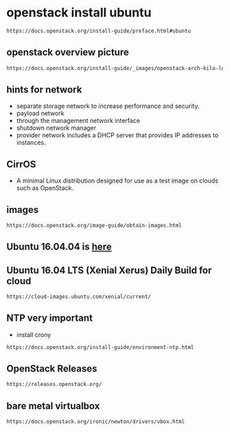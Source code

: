 # openstack install ubuntu

```txt
https://docs.openstack.org/install-guide/preface.html#ubuntu
```

## openstack overview picture

```txt
https://docs.openstack.org/install-guide/_images/openstack-arch-kilo-logical-v1.png
```

## hints for network

- separate storage network to increase performance and security.
- payload network
- through the management network interface
- shutdown network manager
- provider network includes a DHCP server that provides IP addresses to instances.

## CirrOS

- A minimal Linux distribution designed for use as a test image on clouds such as OpenStack.

## images

```txt
https://docs.openstack.org/image-guide/obtain-images.html
```

## Ubuntu 16.04.04 is [here](http://releases.ubuntu.com/16.04/)

## Ubuntu 16.04 LTS (Xenial Xerus) Daily Build for cloud

```txt
https://cloud-images.ubuntu.com/xenial/current/
```

## NTP very important

- install crony

```txt
https://docs.openstack.org/install-guide/environment-ntp.html
```

## OpenStack Releases

```txt
https://releases.openstack.org/
```

## bare metal virtualbox

```txt
https://docs.openstack.org/ironic/newton/drivers/vbox.html
```
